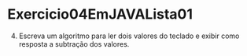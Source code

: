 # Exercicio04EmJAVALista01
4) Escreva um algoritmo para ler dois valores do teclado e exibir como resposta a subtração dos valores. 
